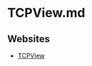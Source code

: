 # TCPView.md

## Websites

* [TCPView](https://learn.microsoft.com/en-us/sysinternals/downloads/tcpview)
